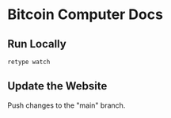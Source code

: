 # Bitcoin Computer Docs

## Run Locally

```shell
retype watch
```


## Update the Website

Push changes to the "main" branch.
